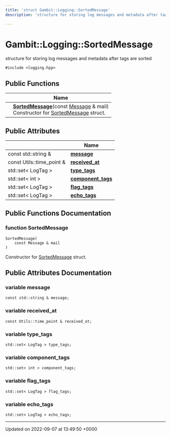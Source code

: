 ```yaml
---
title: 'struct Gambit::Logging::SortedMessage'
description: 'structure for storing log messages and metadata after tags are sorted '

---
```


# Gambit::Logging::SortedMessage





structure for storing log messages and metadata after tags are sorted 


`#include <logging.hpp>`

## Public Functions

|                | Name           |
| -------------- | -------------- |
| | **[SortedMessage](/documentation/code/classes/structgambit_1_1logging_1_1sortedmessage/#function-sortedmessage)**(const [Message](/documentation/code/classes/structgambit_1_1logging_1_1message/) & mail)<br>Constructor for [SortedMessage](/documentation/code/classes/structgambit_1_1logging_1_1sortedmessage/) struct.  |

## Public Attributes

|                | Name           |
| -------------- | -------------- |
| const std::string & | **[message](/documentation/code/classes/structgambit_1_1logging_1_1sortedmessage/#variable-message)**  |
| const Utils::time_point & | **[received_at](/documentation/code/classes/structgambit_1_1logging_1_1sortedmessage/#variable-received-at)**  |
| std::set< LogTag > | **[type_tags](/documentation/code/classes/structgambit_1_1logging_1_1sortedmessage/#variable-type-tags)**  |
| std::set< int > | **[component_tags](/documentation/code/classes/structgambit_1_1logging_1_1sortedmessage/#variable-component-tags)**  |
| std::set< LogTag > | **[flag_tags](/documentation/code/classes/structgambit_1_1logging_1_1sortedmessage/#variable-flag-tags)**  |
| std::set< LogTag > | **[echo_tags](/documentation/code/classes/structgambit_1_1logging_1_1sortedmessage/#variable-echo-tags)**  |

## Public Functions Documentation

### function SortedMessage

```
SortedMessage(
    const Message & mail
)
```

Constructor for [SortedMessage](/documentation/code/classes/structgambit_1_1logging_1_1sortedmessage/) struct. 

## Public Attributes Documentation

### variable message

```
const std::string & message;
```


### variable received_at

```
const Utils::time_point & received_at;
```


### variable type_tags

```
std::set< LogTag > type_tags;
```


### variable component_tags

```
std::set< int > component_tags;
```


### variable flag_tags

```
std::set< LogTag > flag_tags;
```


### variable echo_tags

```
std::set< LogTag > echo_tags;
```


-------------------------------

Updated on 2022-09-07 at 13:49:50 +0000